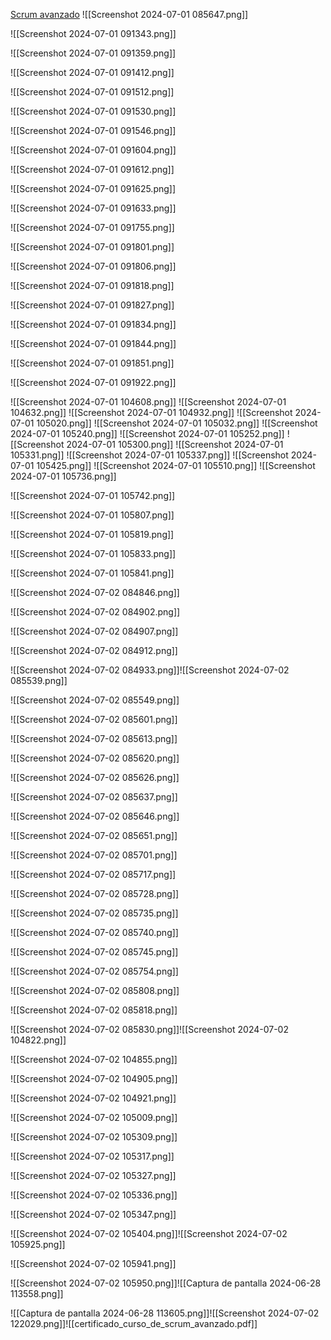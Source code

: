 [Scrum avanzado](https://openwebinars.net/academia/portada/scrum-avanzado/) 
![[Screenshot 2024-07-01 085647.png]]

![[Screenshot 2024-07-01 091343.png]]

![[Screenshot 2024-07-01 091359.png]]

![[Screenshot 2024-07-01 091412.png]]

![[Screenshot 2024-07-01 091512.png]]

![[Screenshot 2024-07-01 091530.png]]

![[Screenshot 2024-07-01 091546.png]]

![[Screenshot 2024-07-01 091604.png]]

![[Screenshot 2024-07-01 091612.png]]

![[Screenshot 2024-07-01 091625.png]]

![[Screenshot 2024-07-01 091633.png]]

![[Screenshot 2024-07-01 091755.png]]

![[Screenshot 2024-07-01 091801.png]]

![[Screenshot 2024-07-01 091806.png]]

![[Screenshot 2024-07-01 091818.png]]

![[Screenshot 2024-07-01 091827.png]]

![[Screenshot 2024-07-01 091834.png]]

![[Screenshot 2024-07-01 091844.png]]

![[Screenshot 2024-07-01 091851.png]]

![[Screenshot 2024-07-01 091922.png]]

![[Screenshot 2024-07-01 104608.png]]
![[Screenshot 2024-07-01 104632.png]]
![[Screenshot 2024-07-01 104932.png]]
![[Screenshot 2024-07-01 105020.png]]
![[Screenshot 2024-07-01 105032.png]]
![[Screenshot 2024-07-01 105240.png]]
![[Screenshot 2024-07-01 105252.png]]
![[Screenshot 2024-07-01 105300.png]]
![[Screenshot 2024-07-01 105331.png]]
![[Screenshot 2024-07-01 105337.png]]
![[Screenshot 2024-07-01 105425.png]]
![[Screenshot 2024-07-01 105510.png]]
![[Screenshot 2024-07-01 105736.png]]

![[Screenshot 2024-07-01 105742.png]]

![[Screenshot 2024-07-01 105807.png]]

![[Screenshot 2024-07-01 105819.png]]

![[Screenshot 2024-07-01 105833.png]]

![[Screenshot 2024-07-01 105841.png]]

![[Screenshot 2024-07-02 084846.png]]

![[Screenshot 2024-07-02 084902.png]]

![[Screenshot 2024-07-02 084907.png]]

![[Screenshot 2024-07-02 084912.png]]

![[Screenshot 2024-07-02 084933.png]]![[Screenshot 2024-07-02 085539.png]]

![[Screenshot 2024-07-02 085549.png]]

![[Screenshot 2024-07-02 085601.png]]

![[Screenshot 2024-07-02 085613.png]]

![[Screenshot 2024-07-02 085620.png]]

![[Screenshot 2024-07-02 085626.png]]

![[Screenshot 2024-07-02 085637.png]]

![[Screenshot 2024-07-02 085646.png]]

![[Screenshot 2024-07-02 085651.png]]

![[Screenshot 2024-07-02 085701.png]]

![[Screenshot 2024-07-02 085717.png]]

![[Screenshot 2024-07-02 085728.png]]

![[Screenshot 2024-07-02 085735.png]]

![[Screenshot 2024-07-02 085740.png]]

![[Screenshot 2024-07-02 085745.png]]

![[Screenshot 2024-07-02 085754.png]]

![[Screenshot 2024-07-02 085808.png]]

![[Screenshot 2024-07-02 085818.png]]

![[Screenshot 2024-07-02 085830.png]]![[Screenshot 2024-07-02 104822.png]]

![[Screenshot 2024-07-02 104855.png]]

![[Screenshot 2024-07-02 104905.png]]

![[Screenshot 2024-07-02 104921.png]]

![[Screenshot 2024-07-02 105009.png]]

![[Screenshot 2024-07-02 105309.png]]

![[Screenshot 2024-07-02 105317.png]]

![[Screenshot 2024-07-02 105327.png]]

![[Screenshot 2024-07-02 105336.png]]

![[Screenshot 2024-07-02 105347.png]]

![[Screenshot 2024-07-02 105404.png]]![[Screenshot 2024-07-02 105925.png]]

![[Screenshot 2024-07-02 105941.png]]

![[Screenshot 2024-07-02 105950.png]]![[Captura de pantalla 2024-06-28 113558.png]]

![[Captura de pantalla 2024-06-28 113605.png]]![[Screenshot 2024-07-02 122029.png]]![[certificado_curso_de_scrum_avanzado.pdf]]